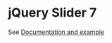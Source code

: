 # jQuery Slider 7

See [Documentation and example][df1]

[df1]: <http://karrikas.github.io/jquery-slider7/>
